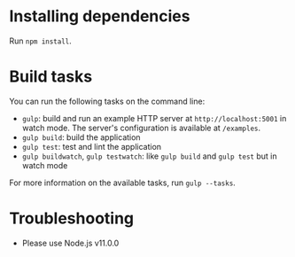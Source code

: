 # Installing dependencies

Run `npm install`.

# Build tasks

You can run the following tasks on the command line:

- `gulp`: build and run an example HTTP server at `http://localhost:5001`
  in watch mode.
  The server's configuration is available at `/examples`.
- `gulp build`: build the application
- `gulp test`: test and lint the application
- `gulp buildwatch`, `gulp testwatch`: like `gulp build` and `gulp test` but
  in watch mode

For more information on the available tasks, run `gulp --tasks`.

# Troubleshooting

- Please use Node.js v11.0.0
